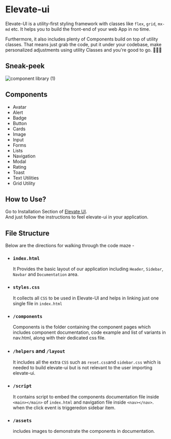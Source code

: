 # Elevate-ui
Elevate-UI is a utility-first styling framework with classes like `flex`, `grid`, `mx-md` etc. It helps you to build the front-end of your web App in no time.

Furthermore, it also includes plenty of Components build on top of utility classes. That means just grab the code, put it under your codebase, make personalized adjustments using utility Classes and you're good to go. 🚀🚀🚀

 ## Sneak-peek
![component library (1)](https://user-images.githubusercontent.com/66322728/154056519-a543de99-57cf-4b43-baa2-7295313bca62.gif)


## Components
- Avatar
- Alert
- Badge
- Button
- Cards
- Image
- Input
- Forms
- Lists
- Navigation
- Modal 
- Rating
- Toast
- Text Utilities
- Grid Utility

## How to Use?

Go to Installation Section of [Elevate UI](https://elevate-ui.vercel.app). <br/>
And just follow the instructions to feel elevate-ui in your application.

## File Structure
Below are the directions for walking through the code maze -

 - ### `index.html`

    It Provides the basic layout of our application including `Header`, `Sidebar`, `Navbar` and `Documentation` area.
 - ### `styles.css`
    It collects all `CSS` to be used in Elevate-UI and helps in linking just one single file in `index.html`
 - ### `/components`
    Components is the folder containing the component pages which includes component documentation, code example and list of variants in nav.html, along with their dedicated css file.
 - ### `/helpers` and `/layout`
    It includes all the extra `CSS` such as `reset.css`and `sidebar.css` which is needed to build elevate-ui but is not relevant to the user importing elevate-ui.
 - ### `/script`
    It contains script to embed the components documentation file inside `<main></main>` of `index.html` and navigation file inside `<nav></nav>`. when the click event is triggeredon sidebar item.
 - ### `/assets`
    includes images to demonstrate the components in documentation.


